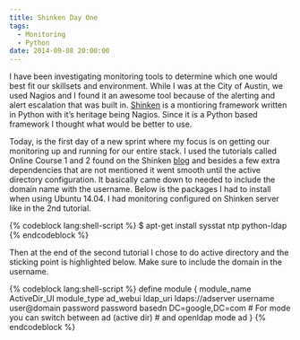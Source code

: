 ```yaml
---
title: Shinken Day One
tags:
  - Monitoring
  - Python
date: 2014-09-08 20:00:00
---
```


I have been investigating monitoring tools to determine which
one would best fit our skillsets and environment. While I was
at the City of Austin, we used Nagios and I found it an awesome
tool because of the alerting and alert escalation that was built
in. [Shinken](http://www.shinken-monitoring.org/) is a montioring framework written in Python with it’s
heritage being Nagios.  Since it is a Python based framework I
thought what would be better to use.

Today, is the first day of a new sprint where my focus is on getting
our monitoring up and running for our entire stack. I used the tutorials
called Online Course 1 and 2 found on the Shinken [blog](http://shinkenlab.io/) and besides a few
extra dependencies that are not mentioned it went smooth until the active
directory configuration. It basically came down to needed to include the
domain name with the username. Below is the packages I had to install
when using Ubuntu 14.04\. I had monitoring configured on Shinken server like
in the 2nd tutorial.

{% codeblock lang:shell-script %}
$ apt-get install sysstat ntp python-ldap
{% endcodeblock %}

Then at the end of the second tutorial I chose to do active directory
and the sticking point is highlighted below. Make sure to include the
domain in the username.

{% codeblock lang:shell-script %}
 define module {
     module_name ActiveDir_UI
     module_type ad_webui
     ldap_uri ldaps://adserver
     username user@domain
     password password
     basedn DC=google,DC=com
     # For mode you can switch between ad (active dir)
     # and openldap
     mode    ad
 }
{% endcodeblock %}